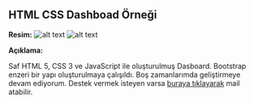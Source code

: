 ## HTML CSS Dashboad Örneği
**Resim:**
![alt text](https://i.imgur.com/hFEvPCy.png "To-Do App Şablonu")
![alt text](https://i.imgur.com/XxF2L7h.png "To-Do App Şablonu")

**Açıklama:**
<p>Saf HTML 5, CSS 3 ve JavaScript ile oluşturulmuş Dasboard. Bootstrap enzeri bir yapı oluşturulmaya çalışıldı. Boş zamanlarımda geliştirmeye devam ediyorum. Destek vermek isteyen varsa <a href="mailto:sitahmetemin@hotmail.com">buraya tıklayarak</a> mail atabilir. </p>